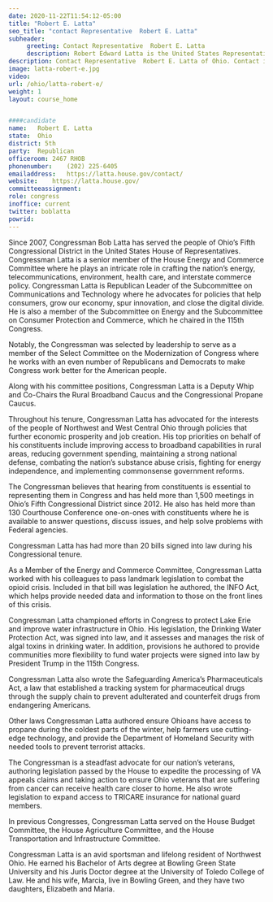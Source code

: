 ```yaml
---
date: 2020-11-22T11:54:12-05:00
title: "Robert E. Latta"
seo_title: "contact Representative  Robert E. Latta"
subheader:
     greeting: Contact Representative  Robert E. Latta 
     description: Robert Edward Latta is the United States Representative for Ohio's 5th congressional district, serving since 2007. He is a member of the Republican Party. The district includes many of Toledo's suburbs and includes the cities of Findlay, Bowling Green, Napoleon, Sylvania, Defiance and Van Wert, Ohio.
description: Contact Representative  Robert E. Latta of Ohio. Contact information for Robert E. Latta includes email address, phone number, and mailing address.
image: latta-robert-e.jpg
video: 
url: /ohio/latta-robert-e/
weight: 1
layout: course_home


####candidate
name:	Robert E. Latta
state:	Ohio
district: 5th
party:	Republican
officeroom:	2467 RHOB
phonenumber:	(202) 225-6405
emailaddress:	https://latta.house.gov/contact/
website:	https://latta.house.gov/
committeeassignment: 
role: congress
inoffice: current
twitter: boblatta
powrid: 
---
```


Since 2007, Congressman Bob Latta has served the people of Ohio’s Fifth Congressional District in the United States House of Representatives. Congressman Latta is a senior member of the House Energy and Commerce Committee where he plays an intricate role in crafting the nation’s energy, telecommunications, environment, health care, and interstate commerce policy. Congressman Latta is Republican Leader of the Subcommittee on Communications and Technology where he advocates for policies that help consumers, grow our economy, spur innovation, and close the digital divide. He is also a member of the Subcommittee on Energy and the Subcommittee on Consumer Protection and Commerce, which he chaired in the 115th Congress.

Notably, the Congressman was selected by leadership to serve as a member of the Select Committee on the Modernization of Congress where he works with an even number of Republicans and Democrats to make Congress work better for the American people. 

Along with his committee positions, Congressman Latta is a Deputy Whip and Co-Chairs the Rural Broadband Caucus and the Congressional Propane Caucus.

Throughout his tenure, Congressman Latta has advocated for the interests of the people of Northwest and West Central Ohio through policies that further economic prosperity and job creation. His top priorities on behalf of his constituents include improving access to broadband capabilities in rural areas, reducing government spending, maintaining a strong national defense, combating the nation’s substance abuse crisis, fighting for energy independence, and implementing commonsense government reforms.

The Congressman believes that hearing from constituents is essential to representing them in Congress and has held more than 1,500 meetings in Ohio’s Fifth Congressional District since 2012. He also has held more than 130 Courthouse Conference one-on-ones with constituents where he is available to answer questions, discuss issues, and help solve problems with Federal agencies.

Congressman Latta has had more than 20 bills signed into law during his Congressional tenure.

As a Member of the Energy and Commerce Committee, Congressman Latta worked with his colleagues to pass landmark legislation to combat the opioid crisis. Included in that bill was legislation he authored, the INFO Act, which helps provide needed data and information to those on the front lines of this crisis.

Congressman Latta championed efforts in Congress to protect Lake Erie and improve water infrastructure in Ohio. His legislation, the Drinking Water Protection Act, was signed into law, and it assesses and manages the risk of algal toxins in drinking water. In addition, provisions he authored to provide communities more flexibility to fund water projects were signed into law by President Trump in the 115th Congress.

Congressman Latta also wrote the Safeguarding America’s Pharmaceuticals Act, a law that established a tracking system for pharmaceutical drugs through the supply chain to prevent adulterated and counterfeit drugs from endangering Americans.

Other laws Congressman Latta authored ensure Ohioans have access to propane during the coldest parts of the winter, help farmers use cutting-edge technology, and provide the Department of Homeland Security with needed tools to prevent terrorist attacks.

The Congressman is a steadfast advocate for our nation’s veterans, authoring legislation passed by the House to expedite the processing of VA appeals claims and taking action to ensure Ohio veterans that are suffering from cancer can receive health care closer to home. He also wrote legislation to expand access to TRICARE insurance for national guard members.

In previous Congresses, Congressman Latta served on the House Budget Committee, the House Agriculture Committee, and the House Transportation and Infrastructure Committee.

Congressman Latta is an avid sportsman and lifelong resident of Northwest Ohio. He earned his Bachelor of Arts degree at Bowling Green State University and his Juris Doctor degree at the University of Toledo College of Law. He and his wife, Marcia, live in Bowling Green, and they have two daughters, Elizabeth and Maria.